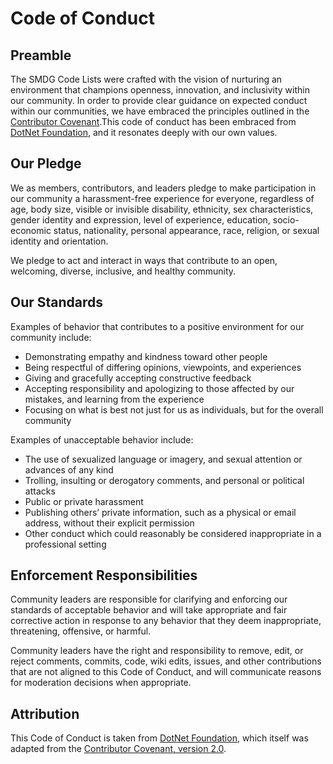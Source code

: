# Code of Conduct

## Preamble

The SMDG Code Lists were crafted with the vision of nurturing an environment that champions openness, innovation, and inclusivity within our community. In order to provide clear guidance on expected conduct within our communities, we have embraced the principles outlined in the [Contributor Covenant](https://www.contributor-covenant.org/).This code of conduct has been embraced from [DotNet Foundation](https://dotnetfoundation.org/about/policies/code-of-conduct), and it resonates deeply with our own values.

## Our Pledge

We as members, contributors, and leaders pledge to make participation in our community a harassment-free experience for everyone, regardless of age, body size, visible or invisible disability, ethnicity, sex characteristics, gender identity and expression, level of experience, education, socio-economic status, nationality, personal appearance, race, religion, or sexual identity and orientation.

We pledge to act and interact in ways that contribute to an open, welcoming, diverse, inclusive, and healthy community.

## Our Standards

Examples of behavior that contributes to a positive environment for our community include:

* Demonstrating empathy and kindness toward other people
* Being respectful of differing opinions, viewpoints, and experiences
* Giving and gracefully accepting constructive feedback
* Accepting responsibility and apologizing to those affected by our mistakes, and learning from the experience
* Focusing on what is best not just for us as individuals, but for the overall community

Examples of unacceptable behavior include:

* The use of sexualized language or imagery, and sexual attention or advances of any kind
* Trolling, insulting or derogatory comments, and personal or political attacks
* Public or private harassment
* Publishing others’ private information, such as a physical or email address, without their explicit permission
* Other conduct which could reasonably be considered inappropriate in a professional setting

## Enforcement Responsibilities

Community leaders are responsible for clarifying and enforcing our standards of acceptable behavior and will take appropriate and fair corrective action in response to any behavior that they deem inappropriate, threatening, offensive, or harmful.

Community leaders have the right and responsibility to remove, edit, or reject comments, commits, code, wiki edits, issues, and other contributions that are not aligned to this Code of Conduct, and will communicate reasons for moderation decisions when appropriate.

## Attribution

This Code of Conduct is taken from [DotNet Foundation](https://dotnetfoundation.org/about/policies/code-of-conduct), which itself was adapted from the [Contributor Covenant, version 2.0](https://www.contributor-covenant.org/version/2/0/code_of_conduct.html).
